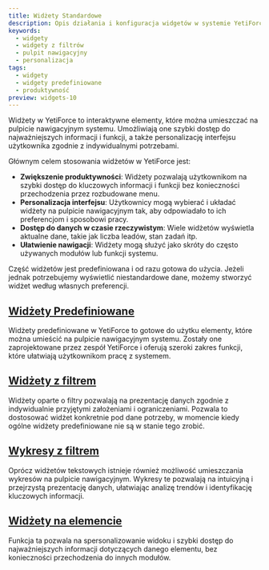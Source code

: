 ```yaml
---
title: Widżety Standardowe
description: Opis działania i konfiguracja widgetów w systemie YetiForce
keywords:
  - widgety
  - widgety z filtrów
  - pulpit nawigacyjny
  - personalizacja
tags:
  - widgety
  - widgety predefiniowane
  - produktywność
preview: widgets-10
---
```


Widżety w YetiForce to interaktywne elementy, które można umieszczać na pulpicie nawigacyjnym systemu. Umożliwiają one szybki dostęp do najważniejszych informacji i funkcji, a także personalizację interfejsu użytkownika zgodnie z indywidualnymi potrzebami.

Głównym celem stosowania widżetów w YetiForce jest:

* **Zwiększenie produktywności**: Widżety pozwalają użytkownikom na szybki dostęp do kluczowych informacji i funkcji bez konieczności przechodzenia przez rozbudowane menu.
* **Personalizacja interfejsu**: Użytkownicy mogą wybierać i układać widżety na pulpicie nawigacyjnym tak, aby odpowiadało to ich preferencjom i sposobowi pracy.
* **Dostęp do danych w czasie rzeczywistym**: Wiele widżetów wyświetla aktualne dane, takie jak liczba leadów, stan zadań itp.
* **Ułatwienie nawigacji**: Widżety mogą służyć jako skróty do często używanych modułów lub funkcji systemu.

Część widżetów jest predefiniowana i od razu gotowa do użycia. Jeżeli jednak potrzebujemy wyświetlić niestandardowe dane, możemy stworzyć widżet według własnych preferencji.


## [Widżety Predefiniowane](/administrator-guides/standard-modules/standard-widgets/predefined-widgets)

Widżety predefiniowane w YetiForce to gotowe do użytku elementy, które można umieścić na pulpicie nawigacyjnym systemu. Zostały one zaprojektowane przez zespół YetiForce i oferują szeroki zakres funkcji, które ułatwiają użytkownikom pracę z systemem.


## [Widżety z filtrem](/administrator-guides/standard-modules/standard-widgets/widgets-from-filters)

Widżety oparte o filtry pozwalają na prezentację danych zgodnie z indywidualnie przyjętymi założeniami i ograniczeniami. 
Pozwala to dostosować widżet konkretnie pod dane potrzeby, w momencie kiedy ogólne widżety predefiniowane nie są w stanie tego zrobić.

## [Wykresy z filtrem](/administrator-guides/standard-modules/standard-widgets/chars)
Oprócz widżetów tekstowych istnieje również możliwość umieszczania wykresów na pulpicie nawigacyjnym. Wykresy te pozwalają na intuicyjną i przejrzystą prezentację danych, ułatwiając analizę trendów i identyfikację kluczowych informacji.

## [Widżety na elemencie](/administrator-guides/standard-modules/standard-widgets/widgets-on-record)
Funkcja ta pozwala na spersonalizowanie widoku i szybki dostęp do najważniejszych informacji dotyczących danego elementu, bez konieczności przechodzenia do innych modułów.